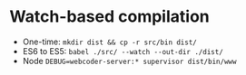 # Watch-based compilation

* One-time: `mkdir dist && cp -r src/bin dist/`
* ES6 to ES5: `babel ./src/ --watch --out-dir ./dist/`
* Node `DEBUG=webcoder-server:* supervisor dist/bin/www`
